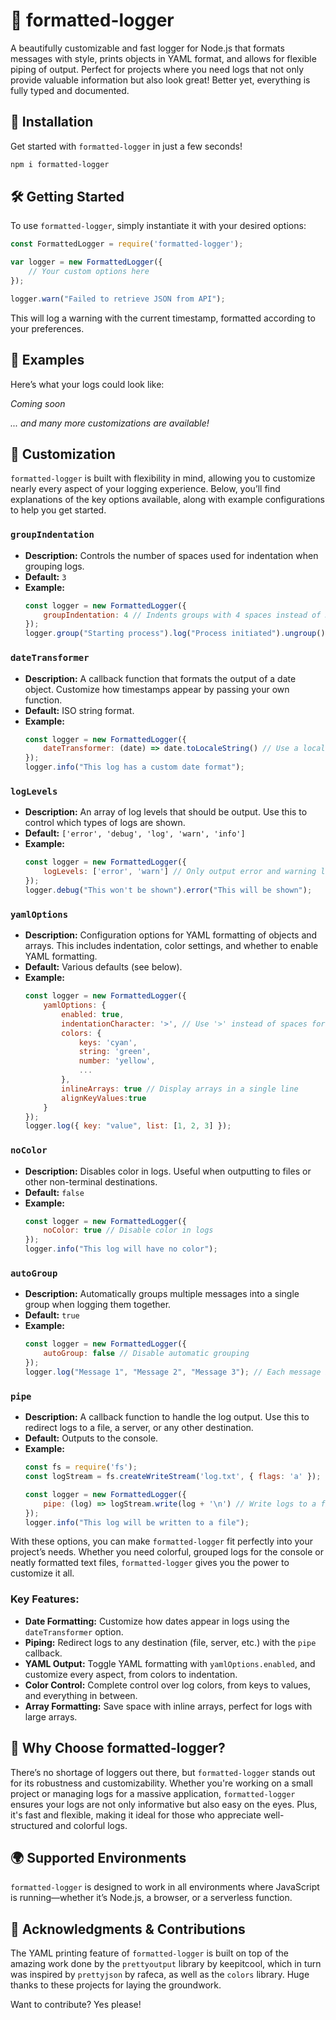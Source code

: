 # 🌟 formatted-logger

A beautifully customizable and fast logger for Node.js that formats messages with style, prints objects in YAML format, and allows for flexible piping of output. Perfect for projects where you need logs that not only provide valuable information but also look great! Better yet, everything is fully typed and documented.

## 🚀 Installation

Get started with `formatted-logger` in just a few seconds!

```bash
npm i formatted-logger
```

## 🛠 Getting Started

To use `formatted-logger`, simply instantiate it with your desired options:

```javascript
const FormattedLogger = require('formatted-logger');

var logger = new FormattedLogger({
    // Your custom options here
});

logger.warn("Failed to retrieve JSON from API");
```

This will log a warning with the current timestamp, formatted according to your preferences.

## 📸 Examples

Here’s what your logs could look like:

_Coming soon_
<!-- ![Example log in console](path/to/example-log.png) -->

_... and many more customizations are available!_

## 🎨 Customization

`formatted-logger` is built with flexibility in mind, allowing you to customize nearly every aspect of your logging experience. Below, you’ll find explanations of the key options available, along with example configurations to help you get started.

### `groupIndentation`
- **Description:** Controls the number of spaces used for indentation when grouping logs.
- **Default:** `3`
- **Example:**
  ```javascript
  const logger = new FormattedLogger({
      groupIndentation: 4 // Indents groups with 4 spaces instead of 3
  });
  logger.group("Starting process").log("Process initiated").ungroup();
  ```

### `dateTransformer`
- **Description:** A callback function that formats the output of a date object. Customize how timestamps appear by passing your own function.
- **Default:** ISO string format.
- **Example:**
  ```javascript
  const logger = new FormattedLogger({
      dateTransformer: (date) => date.toLocaleString() // Use a localized date string
  });
  logger.info("This log has a custom date format");
  ```

### `logLevels`
- **Description:** An array of log levels that should be output. Use this to control which types of logs are shown.
- **Default:** `['error', 'debug', 'log', 'warn', 'info']`
- **Example:**
  ```javascript
  const logger = new FormattedLogger({
      logLevels: ['error', 'warn'] // Only output error and warning logs
  });
  logger.debug("This won't be shown").error("This will be shown");
  ```

### `yamlOptions`
- **Description:** Configuration options for YAML formatting of objects and arrays. This includes indentation, color settings, and whether to enable YAML formatting.
- **Default:** Various defaults (see below).
- **Example:**
  ```javascript
  const logger = new FormattedLogger({
      yamlOptions: {
          enabled: true,
          indentationCharacter: '>', // Use '>' instead of spaces for indentation
          colors: {
              keys: 'cyan',
              string: 'green',
              number: 'yellow',
              ...
          },
          inlineArrays: true // Display arrays in a single line
          alignKeyValues:true
      }
  });
  logger.log({ key: "value", list: [1, 2, 3] });
  ```

### `noColor`
- **Description:** Disables color in logs. Useful when outputting to files or other non-terminal destinations.
- **Default:** `false`
- **Example:**
  ```javascript
  const logger = new FormattedLogger({
      noColor: true // Disable color in logs
  });
  logger.info("This log will have no color");
  ```

### `autoGroup`
- **Description:** Automatically groups multiple messages into a single group when logging them together.
- **Default:** `true`
- **Example:**
  ```javascript
  const logger = new FormattedLogger({
      autoGroup: false // Disable automatic grouping
  });
  logger.log("Message 1", "Message 2", "Message 3"); // Each message is logged separately
  ```

### `pipe`
- **Description:** A callback function to handle the log output. Use this to redirect logs to a file, a server, or any other destination.
- **Default:** Outputs to the console.
- **Example:**
  ```javascript
  const fs = require('fs');
  const logStream = fs.createWriteStream('log.txt', { flags: 'a' });

  const logger = new FormattedLogger({
      pipe: (log) => logStream.write(log + '\n') // Write logs to a file
  });
  logger.info("This log will be written to a file");
  ```

With these options, you can make `formatted-logger` fit perfectly into your project’s needs. Whether you need colorful, grouped logs for the console or neatly formatted text files, `formatted-logger` gives you the power to customize it all.


### Key Features:

- **Date Formatting:** Customize how dates appear in logs using the `dateTransformer` option.
- **Piping:** Redirect logs to any destination (file, server, etc.) with the `pipe` callback.
- **YAML Output:** Toggle YAML formatting with `yamlOptions.enabled`, and customize every aspect, from colors to indentation.
- **Color Control:** Complete control over log colors, from keys to values, and everything in between.
- **Array Formatting:** Save space with inline arrays, perfect for logs with large arrays.

## 🌟 Why Choose formatted-logger?

There’s no shortage of loggers out there, but `formatted-logger` stands out for its robustness and customizability. Whether you're working on a small project or managing logs for a massive application, `formatted-logger` ensures your logs are not only informative but also easy on the eyes. Plus, it's fast and flexible, making it ideal for those who appreciate well-structured and colorful logs.

## 🌍 Supported Environments

`formatted-logger` is designed to work in all environments where JavaScript is running—whether it’s Node.js, a browser, or a serverless function.



## 🔧 Acknowledgments & Contributions

The YAML printing feature of `formatted-logger` is built on top of the amazing work done by the `prettyoutput` library by keepitcool, which in turn was inspired by `prettyjson` by rafeca, as well as the `colors` library. Huge thanks to these projects for laying the groundwork.

Want to contribute? Yes please!
